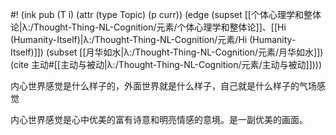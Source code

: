 #! (ink pub (T i) (attr (type Topic) (p curr)) (edge (supset [[个体心理学和整体论|λ:/Thought-Thing-NL-Cognition/元素/个体心理学和整体论]]、[[Hi (Humanity-Itself)|λ:/Thought-Thing-NL-Cognition/元素/Hi (Humanity-Itself)]]) (subset [[月华如水|λ:/Thought-Thing-NL-Cognition/元素/月华如水]]) (cite 主动#[[主动与被动|λ:/Thought-Thing-NL-Cognition/元素/主动与被动]])))

内心世界感觉是什么样子的，外面世界就是什么样子，自己就是什么样子的气场感觉

内心世界感觉是心中优美的富有诗意和明亮情感的意境。是一副优美的画面。

